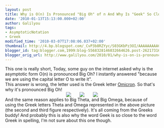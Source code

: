 ```yaml
---
layout: post
title: Why is O(n) Is Pronounced "Big Oh" of n And Why Is "Geek" So Close To "Greek"?
date: '2010-01-13T15:13:00.000+02:00'
author: Galilyou
tags:
- AsymptoticNotation
- Greek
modified_time: '2010-03-07T17:08:06.037+02:00'
thumbnail: http://4.bp.blogspot.com/_CvP3b8RZYyc/S03GKbPz3OI/AAAAAAAAAC8/_C_E4TJUEUg/s72-c/160px-Omicron_uc_lc.svg.png
blogger_id: tag:blogger.com,1999:blog-5568328146032664626.post-2621731626989148794
blogger_orig_url: http://www.galilyou.com/2010/01/why-is-on-is-pronounced-big-oh-of-n-and.html
---
```


<div class="separator" style="clear: both; text-align: auto;">
</div><div class="separator" style="clear: both; text-align: auto;">
</div><div class="separator" style="clear: both; text-align: auto;">This one is really short, Today, some guy on the internet asked why is the asymptotic form O(n) is pronounced Big Oh? I instantly answered "because we are using the capital letter O to write it".
</div>
This answer is wrong, the letter used is the Greek letter <a href="http://en.wikipedia.org/wiki/Omicron">Omicron</a>.
So that's why it's pronounced Big Oh!

<div class="separator" style="clear: both; text-align: center;">
</div><div class="separator" style="clear: both; text-align: center;"><a href="http://4.bp.blogspot.com/_CvP3b8RZYyc/S03GKbPz3OI/AAAAAAAAAC8/_C_E4TJUEUg/s1600-h/160px-Omicron_uc_lc.svg.png" imageanchor="1" style="margin-left: 1em; margin-right: 1em;"><img border="0" src="http://4.bp.blogspot.com/_CvP3b8RZYyc/S03GKbPz3OI/AAAAAAAAAC8/_C_E4TJUEUg/s320/160px-Omicron_uc_lc.svg.png" /></a><a href="http://2.bp.blogspot.com/_CvP3b8RZYyc/S03GrQ2R0sI/AAAAAAAAADE/9uPNaw6cIM8/s1600-h/images+(1).jpg" imageanchor="1" style="margin-left: 1em; margin-right: 1em;"><img border="0" src="http://2.bp.blogspot.com/_CvP3b8RZYyc/S03GrQ2R0sI/AAAAAAAAADE/9uPNaw6cIM8/s320/images+(1).jpg" /></a><a href="http://3.bp.blogspot.com/_CvP3b8RZYyc/S03GvoopZvI/AAAAAAAAADM/SOKz8oO8nP0/s1600-h/images.jpg" imageanchor="1" style="margin-left: 1em; margin-right: 1em;"><img border="0" src="http://3.bp.blogspot.com/_CvP3b8RZYyc/S03GvoopZvI/AAAAAAAAADM/SOKz8oO8nP0/s320/images.jpg" /></a>
</div>
And the same reason applies to Big Theta, and Big Omega, because of using the Greek letters Theta and Omega represented in the above picture (the second and third figure respectively). It's all coming from the Greeks buddy! 
And probably this is also why the word Geek is so close to the word Greek in spelling, I'm not sure about this one though.
<div>
</div><div>
</div>